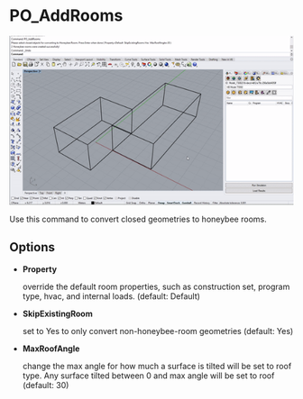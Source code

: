 # PO\_AddRooms

![](../../.gitbook/assets/PO_AddRooms.gif)

Use this command to convert closed geometries to honeybee rooms.

## Options

* **Property**

  override the default room properties, such as construction set, program type, hvac, and internal loads. \(default: Default\)

* **SkipExistingRoom**

  set to Yes to only convert non-honeybee-room geometries \(default: Yes\)

* **MaxRoofAngle**

  change the max angle for how much a surface is tilted will be set to roof type. Any surface tilted between 0 and max angle will be set to roof \(default: 30\)

